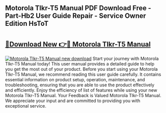 ## Motorola Tlkr-T5 Manual PDF Download Free - Part-Hb2 User Guide Repair - Service Owner Edition HsToT

# <h2><a href="http://cf26052.oget.top/?id=Motorola+Tlkr-T5+Manual">🔗Download New 👉🔴 Motorola Tlkr-T5 Manual</a></h2>

[![Motorola Tlkr-T5 Manual new download](https://i.imgur.com/5g1atiW.png)](http://cf26052.oget.top/?id=Motorola+Tlkr-T5+Manual)
Start your journey with Motorola Tlkr-T5 Manual today! This user manual provides a detailed guide to help you get the most out of your product. Before you start using your Motorola Tlkr-T5 Manual, we recommend reading this user guide carefully. It contains essential information on product setup, operation, maintenance, and troubleshooting, ensuring that you are able to use the product effectively and efficiently. Enjoy the efficiency of list of features while using your new Motorola Tlkr-T5 Manual. Your Feedback is Valued Motorola Tlkr-T5 Manual. We appreciate your input and are committed to providing you with exceptional service.

